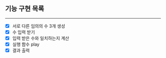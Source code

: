 ## 기능 구현 목록
---

- [x] 서로 다른 임의의 수 3개 생성
- [x] 수 입력 받기
- [x] 입력 받은 수와 일치하는지 계산
- [x] 실행 함수 play
- [x] 결과 출력